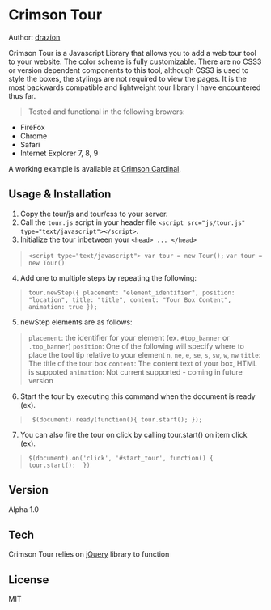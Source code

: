 Crimson Tour
=========
Author: [drazion]

Crimson Tour is a Javascript Library that allows you to add a web tour tool to your website.  The color scheme is fully customizable.  There are no CSS3 or version dependent components to this tool, although CSS3 is used to style the boxes, the stylings are not required to view the pages. It is the most backwards compatible and lightweight tour library I have encountered thus far.
> Tested and functional in the following browers:
  - FireFox 
  - Chrome
  - Safari
  - Internet Explorer 7, 8, 9

A working example is available at [Crimson Cardinal][1].  

Usage & Installation
--------------
1. Copy the tour/js and tour/css to your server. 
2. Call the `tour.js` script in your header file `<script src="js/tour.js" type="text/javascript"></script>`.
3. Initialize the tour inbetween your `<head> ... </head>` 
> `<script type="text/javascript"> var tour = new Tour();` 
> `var tour = new Tour()`
4. Add one to multiple steps by repeating the following:
> `tour.newStep({
    placement: "element_identifier",
    position: "location",
    title: "title",
    content: "Tour Box Content",
    animation: true
});`
5. newStep elements are as follows:
> `placement`: the identifier for your element (ex. `#top_banner` or `.top_banner`)
> `position`: One of the following  will specify where to place the tool tip relative to your element `n`, `ne`, `e`, `se`, `s`, `sw`, `w`, `nw`
> `title`: The title of the tour box
> `content`: The content text of your box, HTML is suppoted
> `animation`: Not current supported - coming in future version
6. Start the tour by executing this command when the document is ready (ex).
> ` $(document).ready(function(){
        tour.start();
    });`
7. You can also fire the tour on click by calling tour.start() on item click (ex).
> `$(document).on('click', '#start_tour', function() { 
tour.start(); 
})`

Version
----

Alpha 1.0

Tech
-----------

Crimson Tour relies on [jQuery] library to function

License
-
MIT

  [drazion]: mailto:aaron.harvey@gmail.com
  [1]: http://www.crimson-cardinal.com/crimson_tour
  [jQuery]: http://jquery.com  
  
    
